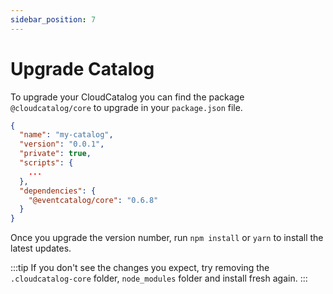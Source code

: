 ```yaml
---
sidebar_position: 7
---
```


# Upgrade Catalog

To upgrade your CloudCatalog you can find the package `@cloudcatalog/core` to upgrade in your `package.json` file.

```json
{
  "name": "my-catalog",
  "version": "0.0.1",
  "private": true,
  "scripts": {
    ...
  },
  "dependencies": {
    "@eventcatalog/core": "0.6.8"
  }
}
```

Once you upgrade the version number, run `npm install` or `yarn` to install the latest updates.

:::tip
If you don't see the changes you expect, try removing the `.cloudcatalog-core` folder, `node_modules` folder and install fresh again.
:::
